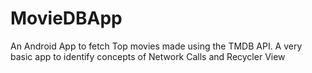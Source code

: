 # MovieDBApp
An Android App to fetch Top movies made using the TMDB API.
A very basic app to identify concepts of Network Calls and Recycler View
